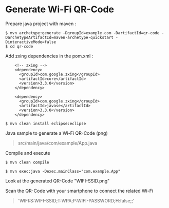 # Generate Wi-Fi QR-Code 

Prepare java project with maven :

```
$ mvn archetype:generate -DgroupId=example.com -DartifactId=qr-code -DarchetypeArtifactId=maven-archetype-quickstart -DinteractiveMode=false  
$ cd qr-code
```

Add zxing dependencies in the pom.xml :

```
	<!-- zxing -->
	<dependency>
	  <groupId>com.google.zxing</groupId>
	  <artifactId>core</artifactId>
	  <version>3.3.0</version>
	</dependency>

	<dependency>
	  <groupId>com.google.zxing</groupId>
	  <artifactId>javase</artifactId>
	  <version>3.3.0</version>
	</dependency>
```

`$ mvn clean install eclipse:eclipse` 

Java sample to generate a Wi-Fi QR-Code (png)  

> src/main/java/com/example/App.java  

Compile and execute  

`$ mvn clean compile`  

`$ mvn exec:java -Dexec.mainClass="com.example.App"` 

Look at the generated QR-Code "WIFI-SSID.png"  

Scan the QR-Code with your smartphone to connect the related Wi-Fi  
> 'WIFI:S:WIFI-SSID;T:WPA;P:WIFI-PASSWORD;H:false;;'  

